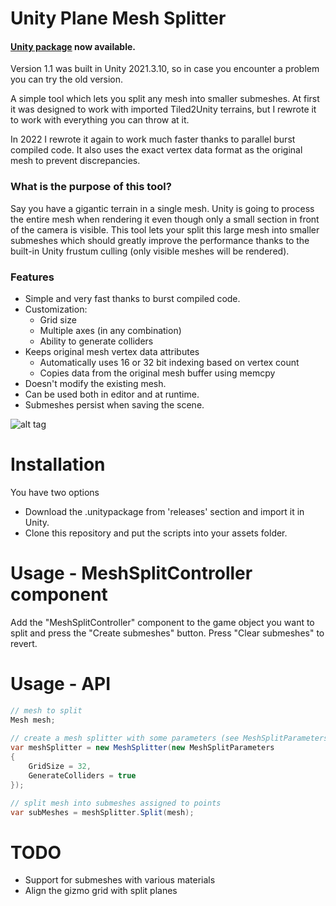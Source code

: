 # Unity Plane Mesh Splitter

#### [Unity package](https://github.com/artnas/Unity-Plane-Mesh-Splitter/releases) now available.
Version 1.1 was built in Unity 2021.3.10, so in case you encounter a problem you can try the old version.

A simple tool which lets you split any mesh into smaller submeshes. At first it was designed to work with imported Tiled2Unity terrains, but I rewrote it to work with everything you can throw at it. 

In 2022 I rewrote it again to work much faster thanks to parallel burst compiled code. It also uses the exact vertex data format as the original mesh to prevent discrepancies.

### What is the purpose of this tool?

Say you have a gigantic terrain in a single mesh. Unity is going to process the entire mesh when rendering it even though only a small section in front of the camera is visible. This tool lets your split this large mesh into smaller submeshes which should greatly improve the performance thanks to the built-in Unity frustum culling (only visible meshes will be rendered).

### Features

- Simple and very fast thanks to burst compiled code.
- Customization:
  - Grid size
  - Multiple axes (in any combination)
  - Ability to generate colliders
- Keeps original mesh vertex data attributes
  - Automatically uses 16 or 32 bit indexing based on vertex count
  - Copies data from the original mesh buffer using memcpy
- Doesn't modify the existing mesh.
- Can be used both in editor and at runtime.
- Submeshes persist when saving the scene.

![alt tag](http://i.imgur.com/5PzoVFc.jpg)

# Installation

You have two options
- Download the .unitypackage from 'releases' section and import it in Unity.
- Clone this repository and put the scripts into your assets folder.

# Usage - MeshSplitController component

Add the "MeshSplitController" component to the game object you want to split and press the "Create submeshes" button. Press "Clear submeshes" to revert.

# Usage - API

```csharp
// mesh to split
Mesh mesh;
            
// create a mesh splitter with some parameters (see MeshSplitParameters.cs for default settings)
var meshSplitter = new MeshSplitter(new MeshSplitParameters
{
    GridSize = 32,
    GenerateColliders = true
});

// split mesh into submeshes assigned to points
var subMeshes = meshSplitter.Split(mesh);
```

# TODO

- Support for submeshes with various materials
- Align the gizmo grid with split planes
